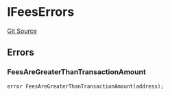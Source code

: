 # IFeesErrors
[Git Source](https://github.com/thrackle-io/tron/blob/35220e3468902ae927d760ed6963ae4507446c20/src/common/IErrors.sol)


## Errors
### FeesAreGreaterThanTransactionAmount

```solidity
error FeesAreGreaterThanTransactionAmount(address);
```

